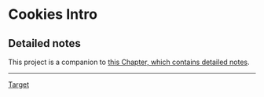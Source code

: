 # Cookies Intro

## Detailed notes

This project is a companion to [this Chapter, which contains detailed notes](https://chapters.firstdraft.com/chapters/842).

---

[Target](https://cookies-intro.matchthetarget.com/)
